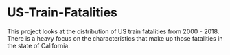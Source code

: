 # US-Train-Fatalities
This project looks at the distribution of US train fatalities from 2000 - 2018.  There is a heavy focus on the characteristics that make up those fatalities in the state of California. 
